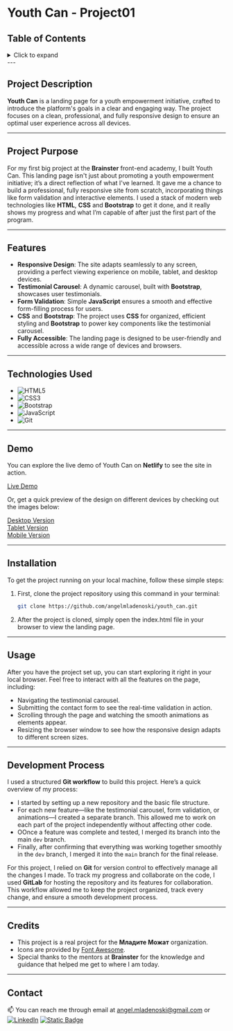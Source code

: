 # Youth Can - Project01

## Table of Contents

<details>
  <summary>Click to expand</summary>
  - Project Description <br>
  - Project Purpose <br>
  - Features <br>
  - Demo <br>
  - Technologies Used <br>
  - Installation <br>
  - Usage <br>
  - Development Process <br>
  - Credits <br>
  - Contact <br>
</details>
---

## Project Description

**Youth Can** is a landing page for a youth empowerment initiative, crafted to introduce the platform's goals in a clear and engaging way. The project focuses on a clean, professional, and fully responsive design to ensure an optimal user experience across all devices.

---

## Project Purpose

For my first big project at the **Brainster** front-end academy, I built Youth Can. This landing page isn't just about promoting a youth empowerment initiative; it’s a direct reflection of what I've learned. It gave me a chance to build a professional, fully responsive site from scratch, incorporating things like form validation and interactive elements. I used a stack of modern web technologies like **HTML**, **CSS** and **Bootstrap** to get it done, and it really shows my progress and what I’m capable of after just the first part of the program.

---

## Features

- **Responsive Design**: The site adapts seamlessly to any screen, providing a perfect viewing experience on mobile, tablet, and desktop devices.
- **Testimonial Carousel**: A dynamic carousel, built with **Bootstrap**, showcases user testimonials.
- **Form Validation**: Simple **JavaScript** ensures a smooth and effective form-filling process for users.
- **CSS** and **Bootstrap**: The project uses **CSS** for organized, efficient styling and **Bootstrap** to power key components like the testimonial carousel.
- **Fully Accessible**: The landing page is designed to be user-friendly and accessible across a wide range of devices and browsers.

---

## Technologies Used

- ![HTML5](https://img.shields.io/badge/HTML5-E34F26?style=flat-square&logo=html5&logoColor=white)
- ![CSS3](https://img.shields.io/badge/CSS3-1572B6?style=flat-square&logo=css3&logoColor=white)
- ![Bootstrap](https://img.shields.io/badge/Bootstrap-563D7C?style=flat-square&logo=bootstrap&logoColor=white)
- ![JavaScript](https://img.shields.io/badge/JavaScript-F7DF1E?style=flat-square&logo=javascript&logoColor=black)
- ![Git](https://img.shields.io/badge/Git-F05032?style=flat-square&logo=git&logoColor=white)

---

## Demo

You can explore the live demo of Youth Can on **Netlify** to see the site in action.

<a href="https://youthcanangelmladenski.netlify.app/" target="_blank">Live Demo</a>

Or, get a quick preview of the design on different devices by checking out the images below:

<a href="https://i.imghippo.com/files/zher2006uKw.png" target="_blank">Desktop Version</a>
<br>
<a href="https://i.imghippo.com/files/ptJ7928.png" target="_blank">Tablet Version</a>
<br>
<a href="https://i.imghippo.com/files/MoL7038oCI.png" target="_blank">Mobile Version</a>

---

## Installation

To get the project running on your local machine, follow these simple steps:

1. First, clone the project repository using this command in your terminal:
   ```bash
   git clone https://github.com/angelmladenoski/youth_can.git
   ```
2. After the project is cloned, simply open the index.html file in your browser to view the landing page.

---

## Usage

After you have the project set up, you can start exploring it right in your local browser. Feel free to interact with all the features on the page, including:

- Navigating the testimonial carousel.
- Submitting the contact form to see the real-time validation in action.
- Scrolling through the page and watching the smooth animations as elements appear.
- Resizing the browser window to see how the responsive design adapts to different screen sizes.

---

## Development Process

I used a structured **Git workflow** to build this project. Here’s a quick overview of my process:

- I started by setting up a new repository and the basic file structure.
- For each new feature—like the testimonial carousel, form validation, or animations—I created a separate branch. This allowed me to work on each part of the project independently without affecting other code.
- OOnce a feature was complete and tested, I merged its branch into the main `dev` branch.
- Finally, after confirming that everything was working together smoothly in the `dev` branch, I merged it into the `main` branch for the final release.

For this project, I relied on **Git** for version control to effectively manage all the changes I made. To track my progress and collaborate on the code, I used **GitLab** for hosting the repository and its features for collaboration. This workflow allowed me to keep the project organized, track every change, and ensure a smooth development process.

---

## Credits

- This project is a real project for the **Младите Можат** organization.
- Icons are provided by [Font Awesome](https://fontawesome.com/).
- Special thanks to the mentors at **Brainster** for the knowledge and guidance that helped me get to where I am today.

---

## Contact

📫 You can reach me through email at [angel.mladenoski@gmail.com](mailto:angel.mladenoski@gmail.com)
or
[![LinkedIn](https://img.shields.io/badge/LinkedIn-%230077B5.svg?logo=linkedin&logoColor=white)](https://www.linkedin.com/in/angel-mladenoski-46a27330a/)
[![Static Badge](https://img.shields.io/badge/GitHub-white?style=flat&logo=github&logoColor=black&logoSize=auto&labelColor=white&color=white&cacheSeconds=3600&link=https%3A%2F%2Fgithub.com%2Fmakedonkatochevska)](https://github.com/angelmladenoski)
